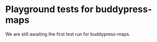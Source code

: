# Playground tests for buddypress-maps
We are still awaiting the first test run for buddypress-maps.
